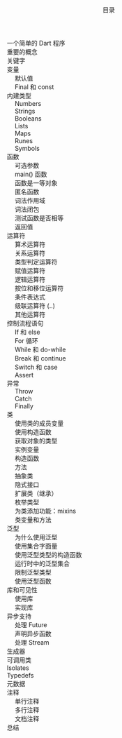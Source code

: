 <div id="toc">
  <div class="content">
    <header class="h4 text-uppercase">
      目录
      <a title="Back to top" class="back-to-top float-right mr-3">
        <i class="fas fa-angle-up"></i>
      </a>
    </header>
    <ul class="section-nav">
<li class="toc-entry toc-h2"><a href="#一个简单的-dart-程序">一个简单的 Dart 程序</a></li>
<li class="toc-entry toc-h2"><a href="#重要的概念">重要的概念</a></li>
<li class="toc-entry toc-h2"><a href="#关键字">关键字</a></li>
<li class="toc-entry toc-h2"><a href="#变量">变量</a>
<ul>
<li class="toc-entry toc-h3"><a href="#默认值">默认值</a></li>
<li class="toc-entry toc-h3"><a href="#final-和-const">Final 和 const</a></li>
</ul>
</li>
<li class="toc-entry toc-h2"><a href="#内建类型">内建类型</a>
<ul>
<li class="toc-entry toc-h3"><a href="#numbers">Numbers</a></li>
<li class="toc-entry toc-h3"><a href="#strings">Strings</a></li>
<li class="toc-entry toc-h3"><a href="#booleans">Booleans</a></li>
<li class="toc-entry toc-h3"><a href="#lists">Lists</a></li>
<li class="toc-entry toc-h3"><a href="#maps">Maps</a></li>
<li class="toc-entry toc-h3"><a href="#runes">Runes</a></li>
<li class="toc-entry toc-h3"><a href="#symbols">Symbols</a></li>
</ul>
</li>
<li class="toc-entry toc-h2"><a href="#函数">函数</a>
<ul>
<li class="toc-entry toc-h3"><a href="#可选参数">可选参数</a></li>
<li class="toc-entry toc-h3"><a href="#main-函数">main() 函数</a></li>
<li class="toc-entry toc-h3"><a href="#函数是一等对象">函数是一等对象</a></li>
<li class="toc-entry toc-h3"><a href="#匿名函数">匿名函数</a></li>
<li class="toc-entry toc-h3"><a href="#词法作用域">词法作用域</a></li>
<li class="toc-entry toc-h3"><a href="#词法闭包">词法闭包</a></li>
<li class="toc-entry toc-h3"><a href="#测试函数是否相等">测试函数是否相等</a></li>
<li class="toc-entry toc-h3"><a href="#返回值">返回值</a></li>
</ul>
</li>
<li class="toc-entry toc-h2"><a href="#运算符">运算符</a>
<ul>
<li class="toc-entry toc-h3"><a href="#算术运算符">算术运算符</a></li>
<li class="toc-entry toc-h3"><a href="#关系运算符">关系运算符</a></li>
<li class="toc-entry toc-h3"><a href="#类型判定运算符">类型判定运算符</a></li>
<li class="toc-entry toc-h3"><a href="#赋值运算符">赋值运算符</a></li>
<li class="toc-entry toc-h3"><a href="#逻辑运算符">逻辑运算符</a></li>
<li class="toc-entry toc-h3"><a href="#按位和移位运算符">按位和移位运算符</a></li>
<li class="toc-entry toc-h3"><a href="#条件表达式">条件表达式</a></li>
<li class="toc-entry toc-h3"><a href="#级联运算符-">级联运算符 (..)</a></li>
<li class="toc-entry toc-h3"><a href="#其他运算符">其他运算符</a></li>
</ul>
</li>
<li class="toc-entry toc-h2"><a href="#控制流程语句">控制流程语句</a>
<ul>
<li class="toc-entry toc-h3"><a href="#if-和-else">If 和 else</a></li>
<li class="toc-entry toc-h3"><a href="#for-循环">For 循环</a></li>
<li class="toc-entry toc-h3"><a href="#while-和-do-while">While 和 do-while</a></li>
<li class="toc-entry toc-h3"><a href="#break-和-continue">Break 和 continue</a></li>
<li class="toc-entry toc-h3"><a href="#switch-和-case">Switch 和 case</a></li>
<li class="toc-entry toc-h3"><a href="#assert">Assert</a></li>
</ul>
</li>
<li class="toc-entry toc-h2"><a href="#异常">异常</a>
<ul>
<li class="toc-entry toc-h3"><a href="#throw">Throw</a></li>
<li class="toc-entry toc-h3"><a href="#catch">Catch</a></li>
<li class="toc-entry toc-h3"><a href="#finally">Finally</a></li>
</ul>
</li>
<li class="toc-entry toc-h2"><a href="#类">类</a>
<ul>
<li class="toc-entry toc-h3"><a href="#使用类的成员变量">使用类的成员变量</a></li>
<li class="toc-entry toc-h3"><a href="#使用构造函数">使用构造函数</a></li>
<li class="toc-entry toc-h3"><a href="#获取对象的类型">获取对象的类型</a></li>
<li class="toc-entry toc-h3"><a href="#实例变量">实例变量</a></li>
<li class="toc-entry toc-h3"><a href="#构造函数">构造函数</a></li>
<li class="toc-entry toc-h3"><a href="#方法">方法</a></li>
<li class="toc-entry toc-h3"><a href="#抽象类">抽象类</a></li>
<li class="toc-entry toc-h3"><a href="#隐式接口">隐式接口</a></li>
<li class="toc-entry toc-h3"><a href="#扩展类继承">扩展类（继承）</a></li>
<li class="toc-entry toc-h3"><a href="#枚举类型">枚举类型</a></li>
<li class="toc-entry toc-h3"><a href="#为类添加功能mixins">为类添加功能：mixins</a></li>
<li class="toc-entry toc-h3"><a href="#类变量和方法">类变量和方法</a></li>
</ul>
</li>
<li class="toc-entry toc-h2"><a href="#泛型">泛型</a>
<ul>
<li class="toc-entry toc-h3"><a href="#为什么使用泛型">为什么使用泛型</a></li>
<li class="toc-entry toc-h3"><a href="#使用集合字面量">使用集合字面量</a></li>
<li class="toc-entry toc-h3"><a href="#使用泛型类型的构造函数">使用泛型类型的构造函数</a></li>
<li class="toc-entry toc-h3"><a href="#运行时中的泛型集合">运行时中的泛型集合</a></li>
<li class="toc-entry toc-h3"><a href="#限制泛型类型">限制泛型类型</a></li>
<li class="toc-entry toc-h3"><a href="#使用泛型函数">使用泛型函数</a></li>
</ul>
</li>
<li class="toc-entry toc-h2"><a href="#库和可见性">库和可见性</a>
<ul>
<li class="toc-entry toc-h3"><a href="#使用库">使用库</a></li>
<li class="toc-entry toc-h3"><a href="#实现库">实现库</a></li>
</ul>
</li>
<li class="toc-entry toc-h2"><a href="#异步支持">异步支持</a>
<ul>
<li class="toc-entry toc-h3"><a href="#处理-future">处理 Future</a></li>
<li class="toc-entry toc-h3"><a href="#声明异步函数">声明异步函数</a></li>
<li class="toc-entry toc-h3"><a href="#处理-stream">处理 Stream</a></li>
</ul>
</li>
<li class="toc-entry toc-h2"><a href="#生成器">生成器</a></li>
<li class="toc-entry toc-h2"><a href="#可调用类">可调用类</a></li>
<li class="toc-entry toc-h2"><a href="#isolates">Isolates</a></li>
<li class="toc-entry toc-h2"><a href="#typedefs">Typedefs</a></li>
<li class="toc-entry toc-h2"><a href="#元数据">元数据</a></li>
<li class="toc-entry toc-h2"><a href="#注释">注释</a>
<ul>
<li class="toc-entry toc-h3"><a href="#单行注释">单行注释</a></li>
<li class="toc-entry toc-h3"><a href="#多行注释">多行注释</a></li>
<li class="toc-entry toc-h3"><a href="#文档注释">文档注释</a></li>
</ul>
</li>
<li class="toc-entry toc-h2"><a href="#总结">总结</a></li>
</ul>
  </div>
</div>